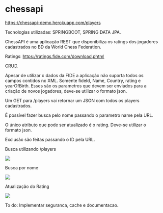# chessapi

https://chessapi-demo.herokuapp.com/players

Tecnologias utilizadas: SPRINGBOOT, SPRING DATA JPA.

ChessAPI é uma aplicação REST que disponibiliza os ratings dos jogadores cadastrados no BD da World Chess Federation.

Ratings: https://ratings.fide.com/download.phtml

CRUD.

Apesar de utilizar o dados da FIDE a aplicação não suporta todos os campos contidos no XML. Somente fideId, Name, Country, rating e yearOfBirth. Esses são os parametros que devem ser enviados para a criação de novos jogadores, deve-se utilizar o formato json.

Um GET para /players vai retornar um JSON com todos os players cadastrados.

É possível fazer busca pelo nome passando o parametro name pela URL. 


O único atributo que pode ser atualizado é o rating. Deve-se utilizar o formato json.

Exclusão são feitas passando o ID pela URL.





Busca utilizando /players

<a href="http://i.imgur.com/c63ftoq.png">
  <img src="http://imgur.com/c63ftoql.png" />
</a>

Busca por nome

<a href="http://i.imgur.com/eefm0Ry.png">
  <img src="http://imgur.com/eefm0Ryl.png" />
</a>

Atualização do Rating

<a href="http://i.imgur.com/xhg1U26.png">
  <img src="http://imgur.com/xhg1U26l.png" />
</a>


To do: Implementar seguranca, cache e documentacao.






